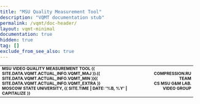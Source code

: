 ```yaml
---
title: "MSU Quality Measurement Tool"
description: "VQMT documentation stub"
permalink: /vqmt/doc-header/
layout: vqmt-minimal
documentation: true
hidden: true
tag: []
exclude_from_see_also: true
---
```

<html style="height: 20mm;margin:0;padding:0"><head></head><body style="height:20mm;margin:0;padding:0;">
<table style="width:100%;border-bottom:0px solid black; text-transform: uppercase;font-weight:bold;font-size:8pt;">
<tr>
<td>MSU Video Quality Measurement Tool {{ site.data.vqmt.actual_info.VQMT_MAJ }}.{{ site.data.vqmt.actual_info.VQMT_MIN }}{{ site.data.vqmt.actual_info.VQMT_EXTRA }}<br>Moscow State University, {{ site.time | date: '%b, %Y' | capitalize }}</td>
<td style="text-align:right">COMPRESSION.RU Team<br>CS MSU G&M Lab. Video Group</td></tr>
</table>
</body></html>